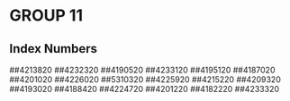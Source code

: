# GROUP 11

## Index Numbers
##4213820
##4232320
##4190520
##4233120
##4195120
##4187020
##4201020
##4226020
##5310320
##4225920
##4215220
##4209320
##4193020
##4188420
##4224720
##4201220
##4182220
##4233320
